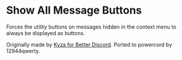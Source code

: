 # Show All Message Buttons

Forces the utility buttons on messages hidden in the context menu to always be displayed as buttons.

Originally made by [Kyza for Better Discord](https://github.com/kyza-betterdiscord/ShowAllMessageButtons). Ported to powercord by 12944qwerty.